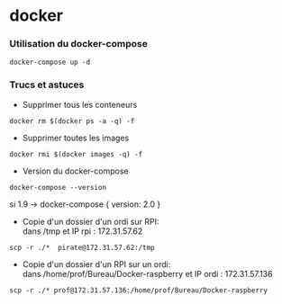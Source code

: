 # docker

### Utilisation du docker-compose ###
```
docker-compose up -d
```

### Trucs et astuces ###
- Supprimer tous les conteneurs
```
docker rm $(docker ps -a -q) -f
```
- Supprimer toutes les images
```
docker rmi $(docker images -q) -f
```
- Version du docker-compose
```
docker-compose --version
```
si 1.9 -> docker-compose { version: 2.0 }

- Copie d'un dossier d'un ordi sur RPI:
</br>dans /tmp et IP rpi : 172.31.57.62
```
scp -r ./*  pirate@172.31.57.62:/tmp
```
- Copie d'un dossier d'un RPI sur un ordi:
</br>dans /home/prof/Bureau/Docker-raspberry et IP ordi : 172.31.57.136
```
scp -r ./* prof@172.31.57.136:/home/prof/Bureau/Docker-raspberry
```
